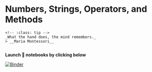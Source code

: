 # Numbers, Strings, Operators, and Methods

```{admonition} Coding is A Manual Labor
<!-- :class: tip -->
_What the hand does, the mind remembers._
> __Maria Montessori__
```

```{tableofcontents}

```

**Launch 🚀 notebooks by clicking below**

[![Binder](https://mybinder.org/badge_logo.svg)](https://mybinder.org/v2/gh/caterinadiacomo/caterina-man-made-code/part-ii-strings?labpath=src%2Fpart-ii-strings%2F)
